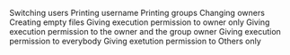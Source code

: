 Switching users
Printing username
Printing groups 
Changing owners
Creating empty files
Giving execution permission to owner only
Giving execution permission to the owner and the group owner
Giving execution permission to everybody
Giving exetution permission to Others only


